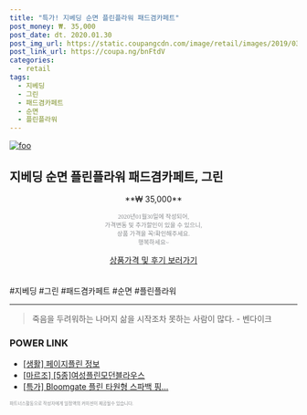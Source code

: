```yaml
--- 
title: "특가! 지베딩 순면 플린플라워 패드겸카페트" 
post_money: ₩. 35,000 
post_date: dt. 2020.01.30 
post_img_url: https://static.coupangcdn.com/image/retail/images/2019/03/22/20/1/72ab1eb2-a236-40d9-9b0f-29ff18a7cc8f.jpg 
post_link_url: https://coupa.ng/bnFtdV 
categories: 
  - retail 
tags: 
  - 지베딩 
  - 그린 
  - 패드겸카페트 
  - 순면 
  - 플린플라워 
--- 
```

[![foo](https://static.coupangcdn.com/image/retail/images/2019/03/22/20/1/72ab1eb2-a236-40d9-9b0f-29ff18a7cc8f.jpg)](https://coupa.ng/bnFtdV) 

## 지베딩 순면 플린플라워 패드겸카페트, 그린 
<p style="text-align: center;">**₩ 35,000**</p> 
<p style="text-align: center;"><span style="color: #898c8f; font-family: Georgia,Times,serif; font-size: 0.75em;">2020년01월30일에 작성되어, <br>가격변동 및 추가할인이 있을 수 있으니,<br> 상품 가격을 꼭!확인해주세요.<br>행복하세요~</span> 
</p>	 
<div markdown="0" style="text-align: center;"><a href="https://coupa.ng/bnFtdV" class="btn btn--success">상품가격 및 후기 보러가기</a></div> 
<br><br> 
  #지베딩 #그린 #패드겸카페트 #순면 #플린플라워 
<hr> 

> 죽음을 두려워하는 나머지 삶을 시작조차 못하는 사람이 많다. - 벤다이크 


### POWER LINK

* <a href="https://blog.naver.com/santokki14/221774834601" target="_blank"> [생활] 페이지플린 정보 </a>
* <a href="https://blog.naver.com/santokki14/221781645151" target="_blank">[마르조] [5종]여성플린모던블라우스</a>
* <a href="https://blog.naver.com/santokki14/221789659434" target="_blank">[특가] Bloomgate 플린 타원형 스파백 핑...</a>

<span style="color: #898c8f; font-family: Georgia,Times,serif; font-size: 0.55em;">파트너스활동으로 작성자에게 일정액의 커미션이 제공될수 있습니다.</span> 
